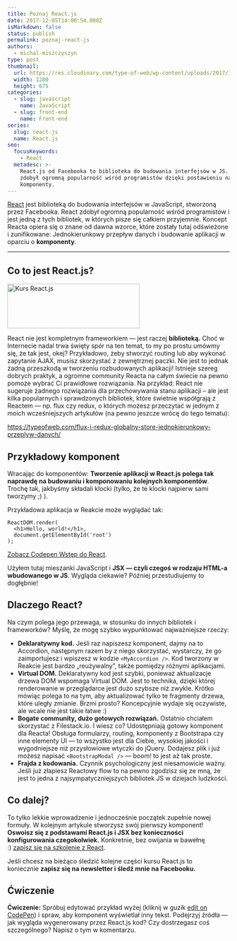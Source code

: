 ```yaml
---
title: Poznaj React.js
date: 2017-12-05T14:00:54.000Z
isMarkdown: false
status: publish
permalink: poznaj-react-js
authors:
  - michal-miszczyszyn
type: post
thumbnail:
  url: https://res.cloudinary.com/type-of-web/wp-content/uploads/2017/10/pexels-photo-91413.jpeg
  width: 1280
  height: 675
categories:
  - slug: javascript
    name: JavaScript
  - slug: front-end
    name: Front-end
series:
  slug: react-js
  name: React.js
seo:
  focusKeywords:
    - React
  metadesc: >-
    React.js od Facebooka to biblioteka do budowania interfejsów w JS. React
    zdobył ogromną popularność wśród programistów dzięki postawieniu na
    komponenty.
---
```


<a href="https://reactjs.org/" target="_blank" rel="noopener">React</a> jest biblioteką do budowania interfejsów w JavaScript, stworzoną przez Facebooka. React zdobył ogromną popularność wśród programistów i jest jedną z tych bibliotek, w których pisze się całkiem przyjemnie. Koncept Reacta opiera się o znane od dawna wzorce, które zostały tutaj odświeżone i zunifikowane: Jednokierunkowy przepływ danych i budowanie aplikacji w oparciu o <strong>komponenty</strong>.

---

<h2>Co to jest React.js?</h2>

<img class="aligncenter wp-image-691 size-medium" style="box-shadow: none;" src="https://res.cloudinary.com/type-of-web/wp-content/uploads/2017/10/React_logo_wordmark-300x101.png" alt="Kurs React.js" width="300" height="101" />

React nie jest kompletnym frameworkiem — jest raczej <strong>biblioteką.</strong> Choć w Internecie nadal trwa święty spór na ten temat, to my po prostu umówmy się, że tak jest, okej? Przykładowo, żeby stworzyć routing lub aby wykonać zapytanie AJAX, musisz skorzystać z zewnętrznej paczki. Nie jest to jednak żadną przeszkodą w tworzeniu rozbudowanych aplikacji! Istnieje szereg dobrych praktyk, a ogromne community Reacta na całym świecie na pewno pomoże wybrać Ci prawidłowe rozwiązania. Na przykład: React nie sugeruje żadnego rozwiązania dla przechowywania stanu aplikacji – ale jest kilka popularnych i sprawdzonych bibliotek, które świetnie współgrają z Reactem — np. flux czy redux, o których możesz przeczytać w jednym z moich wcześniejszych artykułów (na pewno jeszcze wrócę do tego tematu):

https://typeofweb.com/flux-i-redux-globalny-store-jednokierunkowy-przeplyw-danych/

<h2>Przykładowy komponent</h2>

Wracając do komponentów: <strong>Tworzenie aplikacji w React.js polega tak naprawdę na budowaniu i komponowaniu kolejnych komponentów</strong>. Trochę tak, jakbyśmy składali klocki (tylko, że te klocki najpierw sami tworzymy ;) ).

Przykładowa aplikacja w Reakcie może wyglądać tak:

<pre><code class="language-javascript">ReactDOM.render(
  &lt;h1&gt;Hello, world!&lt;/h1&gt;,
  document.getElementById('root')
);</code></pre>

<CodepenWidget height="265" themeId="0" slugHash="zEbygp" defaultTab="js,result" user="mmiszy" embedVersion="2" penTitle="Wstęp do React">
<a href="http://codepen.io/mmiszy/pen/zEbygp/">Zobacz Codepen Wstęp do React</a>.
</CodepenWidget>

Użyłem tutaj mieszanki JavaScript i <strong>JSX — czyli czegoś w rodzaju HTML-a wbudowanego w JS</strong>. Wygląda ciekawie? Później przestudiujemy to dogłębnie!

<h2>Dlaczego React?</h2>

Na czym polega jego przewaga, w stosunku do innych bibliotek i frameworków? Myślę, że mogę szybko wypunktować najważniejsze rzeczy:

<ul>
    <li><strong>Deklaratywny kod.</strong> Jeśli raz napiszesz komponent, dajmy na to Accordion, następnym razem by z niego skorzystać, wystarczy, że go zaimportujesz i wpiszesz w kodzie <code>&lt;MyAccordion /&gt;</code>. Kod tworzony w Reakcie jest bardzo „reużywalny”, także pomiędzy różnymi aplikacjami.</li>
    <li><strong>Virtual DOM.</strong> Deklaratywny kod jest szybki, ponieważ aktualizacje drzewa DOM wspomaga Virtual DOM. Jest to technika, dzięki której renderowanie w przeglądarce jest dużo szybsze niż zwykle. Krótko mówiąc polega to na tym, aby aktualizować tylko te fragmenty drzewa, które uległy zmianie. Brzmi prosto? Koncepcyjnie wydaje się oczywiste, ale wcale nie jest takie łatwe :)</li>
    <li><strong>Bogate community, dużo gotowych rozwiązań.</strong> Ostatnio chciałem skorzystać z Filestack.io. I wiesz co? Udostępniają gotowy komponent dla Reacta! Obsługa formularzy, routing, komponenty z Bootstrapa czy inne elementy UI — to wszystko jest dla Ciebie, wysokiej jakości i wygodniejsze niż przysłowiowe wtyczki do jQuery. Dodajesz plik i już możesz napisać <code>&lt;BootstrapModal /&gt;</code> — boom! to jest aż tak proste.</li>
    <li><strong>Frajda z kodowania.</strong> Czynnik psychologiczny jest niesamowicie ważny. Jeśli już złapiesz Reactowy flow to na pewno zgodzisz się ze mną, że jest to jedna z najsympatyczniejszych bibliotek JS w dziejach ludzkości.</li>
</ul>

<h2>Co dalej?</h2>

To tylko lekkie wprowadzenie i jednocześnie początek zupełnie nowej formuły. W kolejnym artykule stworzysz swój pierwszy komponent! <strong>Oswoisz się z podstawami React.js i JSX bez konieczności konfigurowania czegokolwiek.</strong> Konkretnie, bez owijania w bawełnę :) <a href="https://szkolenia.typeofweb.com/" target="_blank">zapisz się na szkolenie z React</a>.

Jeśli chcesz na bieżąco śledzić kolejne części kursu React.js to koniecznie <strong>zapisz się na newsletter i śledź mnie na Facebooku.</strong>

<NewsletterForm />

<FacebookPageWidget />

<h2>Ćwiczenie</h2>

<strong>Ćwiczenie:</strong> Spróbuj edytować przykład wyżej (kliknij w guzik <a href="https://codepen.io/mmiszy/pen/zEbygp">edit on CodePen</a>) i spraw, aby komponent wyświetlał inny tekst. Podejrzyj źródła — jak wygląda wygenerowany przez React.js kod? Czy dostrzegasz coś szczególnego? Napisz o tym w komentarzu.

<div class="grammarly-disable-indicator"></div>
